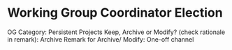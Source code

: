 # Working Group Coordinator Election

OG Category: Persistent Projects
Keep, Archive or Modify? (check rationale in remark): Archive
Remark for Archive/ Modify: One-off channel